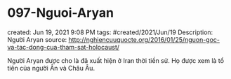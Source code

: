 # 097-Nguoi-Aryan

created: Jun 19, 2021 9:08 PM
tags: #created/2021/Jun/19
Description: Người Aryan
source: http://nghiencuuquocte.org/2016/01/25/nguon-goc-va-tac-dong-cua-tham-sat-holocaust/

Người Aryan được cho là đã xuất hiện ở Iran thời tiền sử. Họ được xem là tổ tiên của người Ấn và Châu Âu.